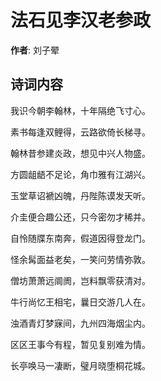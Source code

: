# 法石见李汉老参政

**作者**: 刘子翚

## 诗词内容

我识今朝李翰林，十年隔绝飞寸心。

素书每逢双鲤得，云路欲倚长梯寻。

翰林昔参建炎政，想见中兴人物盛。

方圆龃龉不足论，角巾雅有江湖兴。

玉堂草诏褫凶魄，丹陛陈谟发天听。

介圭便合趣公还，只今密勿才稀并。

自怜随牒东南奔，假道因得登龙门。

怪余髯面益老矣，一笑问劳情弥敦。

僧坊萧萧远阛阓，岂料飘零获清对。

牛行尚忆王相宅，曩日交游几人在。

浊酒青灯梦寐间，九州四海烟尘内。

区区王事今有程，暂见复别难为情。

长亭唤马一凄断，璧月晓堕桐花城。

